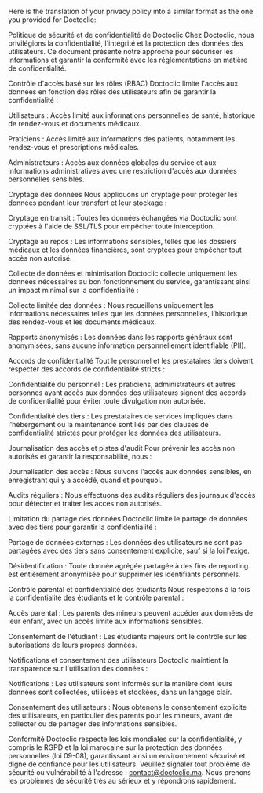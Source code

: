 Here is the translation of your privacy policy into a similar format as the one you provided for Doctoclic:

Politique de sécurité et de confidentialité de Doctoclic
Chez Doctoclic, nous privilégions la confidentialité, l'intégrité et la protection des données des utilisateurs. Ce document présente notre approche pour sécuriser les informations et garantir la conformité avec les réglementations en matière de confidentialité.


Contrôle d'accès basé sur les rôles (RBAC)
Doctoclic limite l'accès aux données en fonction des rôles des utilisateurs afin de garantir la confidentialité :


Utilisateurs : Accès limité aux informations personnelles de santé, historique de rendez-vous et documents médicaux.

Praticiens : Accès limité aux informations des patients, notamment les rendez-vous et prescriptions médicales.

Administrateurs : Accès aux données globales du service et aux informations administratives avec une restriction d'accès aux données personnelles sensibles.



Cryptage des données
Nous appliquons un cryptage pour protéger les données pendant leur transfert et leur stockage :


Cryptage en transit : Toutes les données échangées via Doctoclic sont cryptées à l'aide de SSL/TLS pour empêcher toute interception.

Cryptage au repos : Les informations sensibles, telles que les dossiers médicaux et les données financières, sont cryptées pour empêcher tout accès non autorisé.



Collecte de données et minimisation
Doctoclic collecte uniquement les données nécessaires au bon fonctionnement du service, garantissant ainsi un impact minimal sur la confidentialité :


Collecte limitée des données : Nous recueillons uniquement les informations nécessaires telles que les données personnelles, l’historique des rendez-vous et les documents médicaux.

Rapports anonymisés : Les données dans les rapports généraux sont anonymisées, sans aucune information personnellement identifiable (PII).



Accords de confidentialité
Tout le personnel et les prestataires tiers doivent respecter des accords de confidentialité stricts :


Confidentialité du personnel : Les praticiens, administrateurs et autres personnes ayant accès aux données des utilisateurs signent des accords de confidentialité pour éviter toute divulgation non autorisée.

Confidentialité des tiers : Les prestataires de services impliqués dans l'hébergement ou la maintenance sont liés par des clauses de confidentialité strictes pour protéger les données des utilisateurs.



Journalisation des accès et pistes d'audit
Pour prévenir les accès non autorisés et garantir la responsabilité, nous :


Journalisation des accès : Nous suivons l'accès aux données sensibles, en enregistrant qui y a accédé, quand et pourquoi.

Audits réguliers : Nous effectuons des audits réguliers des journaux d'accès pour détecter et traiter les accès non autorisés.



Limitation du partage des données
Doctoclic limite le partage de données avec des tiers pour garantir la confidentialité :


Partage de données externes : Les données des utilisateurs ne sont pas partagées avec des tiers sans consentement explicite, sauf si la loi l'exige.

Désidentification : Toute donnée agrégée partagée à des fins de reporting est entièrement anonymisée pour supprimer les identifiants personnels.



Contrôle parental et confidentialité des étudiants
Nous respectons à la fois la confidentialité des étudiants et le contrôle parental :


Accès parental : Les parents des mineurs peuvent accéder aux données de leur enfant, avec un accès limité aux informations sensibles.

Consentement de l'étudiant : Les étudiants majeurs ont le contrôle sur les autorisations de leurs propres données.



Notifications et consentement des utilisateurs
Doctoclic maintient la transparence sur l'utilisation des données :


Notifications : Les utilisateurs sont informés sur la manière dont leurs données sont collectées, utilisées et stockées, dans un langage clair.

Consentement des utilisateurs : Nous obtenons le consentement explicite des utilisateurs, en particulier des parents pour les mineurs, avant de collecter ou de partager des informations sensibles.



Conformité
Doctoclic respecte les lois mondiales sur la confidentialité, y compris le RGPD et la loi marocaine sur la protection des données personnelles (loi 09-08), garantissant ainsi un environnement sécurisé et digne de confiance pour les utilisateurs.
Veuillez signaler tout problème de sécurité ou vulnérabilité à l'adresse : contact@doctoclic.ma. Nous prenons les problèmes de sécurité très au sérieux et y répondrons rapidement.
